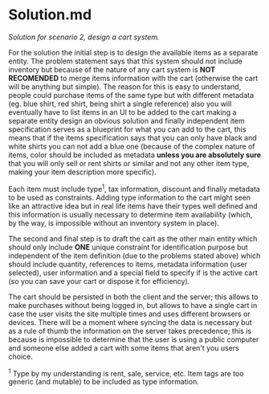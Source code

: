 # Solution.md

*Solution for scenario 2, design a cart system.*

For the solution the initial step is to design the available items as a
separate entity. The problem statement says that this system should
not include inventory but because of the nature of any cart system is **NOT
RECOMENDED** to merge items information with the cart (otherwise the cart
will be anything but simple). The reason for this is easy to understand,
people could purchase items of the same type but with different
metadata (eg. blue shirt, red shirt, being shirt a single reference) also
you will eventually have to list items in an UI to be added to the cart making
a separate entity design an obvious solution and finally independent item
specification serves as a blueprint for what you can add to the cart, this means
that if the items specification says that you can only have black and white shirts
you can not add a blue one (because of the complex nature of items, color should be
included as metadata **unless you are absolutely sure** that you will only sell or rent
shirts or similar and not any other item type, making your item description more specific).

Each item must include type<sup>1</sup>, tax information, discount and finally metadata
to be used as constraints. Adding type information to the cart might seen like an attractive
idea but in real life items have their types well defined and this information is
usually necessary to determine item availability (which, by the way, is impossible
without an inventory system in place).

The second and final step is to draft the cart as the other main entity which
should only include **ONE** unique constraint for identification purpose but
independent of the item definition (due to the problems stated above) which should
include quantity, references to items, metadata information (user selected),
user information and a special field to specify if is the active cart (so you can
save your cart or dispose it for efficiency).

The cart should be persisted in both the client and the server; this allows to
make purchases without being logged in, but allows to have a single cart in case
the user visits the site multiple times and uses different browsers or devices. There
will be a moment where syncing the data is necessary but as a rule of thumb the information
on the server takes precedence; this is because is impossible
to determine that the user is using a public computer and someone else added a cart
with some items that aren't you users choice.

<sup>1</sup> Type by my understanding is rent, sale, service, etc. Item
tags are too generic (and mutable) to be included as type information.
